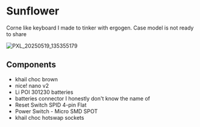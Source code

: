 # Sunflower

Corne like keyboard I made to tinker with ergogen. Case model is not ready to share

![PXL_20250519_135355179](https://github.com/user-attachments/assets/33d0ad89-d83e-436c-801d-4cb2cea63370)

## Components

- khail choc brown
- nice! nano v2
- Li POI 301230 batteries
- batteries connector I honestly don't know the name of
- Reset Switch SPID 4-pin Flat
- Power Switch - Micro SMD SPOT
- khail choc hotswap sockets
  
